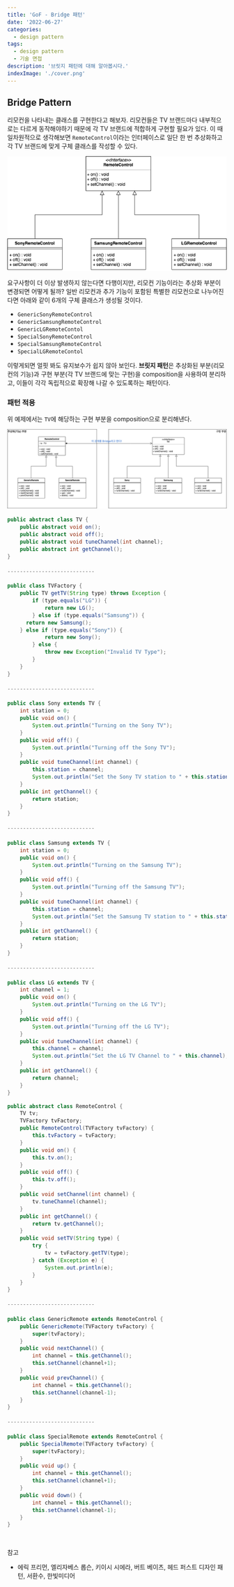 ```yaml
---
title: 'GoF - Bridge 패턴'
date: '2022-06-27'
categories:
  - design pattern
tags:
  - design pattern
  - 기술 면접
description: '브릿지 패턴에 대해 알아봅시다.'
indexImage: './cover.png'
---
```


## Bridge Pattern  

리모컨을 나타내는 클래스를 구현한다고 해보자. 
리모컨들은 TV 브랜드마다 내부적으로는 다르게 동작해야하기 때문에 각 TV 브랜드에 적합하게 구현할 필요가 있다. 
이 때 일차원적으로 생각해보면 ```RemoteControl```이라는 인터페이스로 일단 한 번 추상화하고 각 TV 브랜드에 맞게 구체 클래스를 작성할 수 있다.

![brdige-pattern-1](bridge-pattern-1.png)

요구사항이 더 이상 발생하지 않는다면 다행이지만, 리모컨 기능이라는 추상화 부분이 변경되면 어떻게 될까? 
일반 리모컨과 추가 기능이 포함된 특별한 리모컨으로 나누어진다면 아래와 같이 6개의 구체 클래스가 생성될 것이다. 

- ```GenericSonyRemoteControl```
- ```GenericSamsungRemoteControl```
- ```GenericLGRemoteContol```
- ```SpecialSonyRemoteControl```
- ```SpecialSamsungRemoteControl```
- ```SpecialLGRemoteContol```

이렇게되면 얼핏 봐도 유지보수가 쉽지 않아 보인다. 
**브릿지 패턴**은 추상화된 부분(리모컨의 기능)과 구현 부분(각 TV 브랜드에 맞는 구현)을 composition을 사용하여 분리하고, 
이들이 각각 독립적으로 확장해 나갈 수 있도록하는 패턴이다. 

### 패턴 적용  

위 예제에서는 ```TV```에 해당하는 구현 부분을 composition으로 분리해낸다. 

![bridge-pattern-2](bridge-pattern-2.png)

``` java
public abstract class TV {
	public abstract void on();
	public abstract void off();
	public abstract void tuneChannel(int channel);
	public abstract int getChannel(); 
}

----------------------------

public class TVFactory {
	public TV getTV(String type) throws Exception {
		if (type.equals("LG")) {
			return new LG();
		} else if (type.equals("Samsung")) {
      return new Samsung();
    } else if (type.equals("Sony")) {
			return new Sony();
		} else {
			throw new Exception("Invalid TV Type");
		}
	}
}

----------------------------

public class Sony extends TV {
	int station = 0;
	public void on() {
		System.out.println("Turning on the Sony TV");
	}
	public void off() {
		System.out.println("Turning off the Sony TV");
	}
	public void tuneChannel(int channel) {
		this.station = channel;
		System.out.println("Set the Sony TV station to " + this.station);
	}
	public int getChannel() {
		return station;
	}
}

----------------------------

public class Samsung extends TV {
	int station = 0;
	public void on() {
		System.out.println("Turning on the Samsung TV");
	}
	public void off() {
		System.out.println("Turning off the Samsung TV");
	}
	public void tuneChannel(int channel) {
		this.station = channel;
		System.out.println("Set the Samsung TV station to " + this.station);
	}
	public int getChannel() {
		return station;
	}
}

----------------------------

public class LG extends TV {
	int channel = 1;
	public void on() {
		System.out.println("Turning on the LG TV");
	}
	public void off() {
		System.out.println("Turning off the LG TV");
	}
	public void tuneChannel(int channel) {
		this.channel = channel;
		System.out.println("Set the LG TV Channel to " + this.channel);
	}
	public int getChannel() {
		return channel;
	}
}
```

``` java
public abstract class RemoteControl {
	TV tv;
	TVFactory tvFactory;
	public RemoteControl(TVFactory tvFactory) {
		this.tvFactory = tvFactory;
	}
	public void on() {
		this.tv.on();
	}
	public void off() {
		this.tv.off();
	}
	public void setChannel(int channel) {
		tv.tuneChannel(channel);
	}
	public int getChannel() {
		return tv.getChannel();
	}
	public void setTV(String type) {
		try {
			tv = tvFactory.getTV(type);
		} catch (Exception e) {
			System.out.println(e);
		}
	}
}

----------------------------

public class GenericRemote extends RemoteControl {
	public GenericRemote(TVFactory tvFactory) {
		super(tvFactory);
	}
	public void nextChannel() {
		int channel = this.getChannel();
		this.setChannel(channel+1);
	}
	public void prevChannel() {
		int channel = this.getChannel();
		this.setChannel(channel-1);
	}
}

----------------------------

public class SpecialRemote extends RemoteControl {
	public SpecialRemote(TVFactory tvFactory) {
		super(tvFactory);
	}
	public void up() {
		int channel = this.getChannel();
		this.setChannel(channel+1);
	}
	public void down() {
		int channel = this.getChannel();
		this.setChannel(channel-1);
	}
}
```

<br/>

참고
- 에릭 프리먼, 엘리자베스 롭슨, 키이시 시에라, 버트 베이츠, 헤드 퍼스트 디자인 패턴, 서환수, 한빛미디어